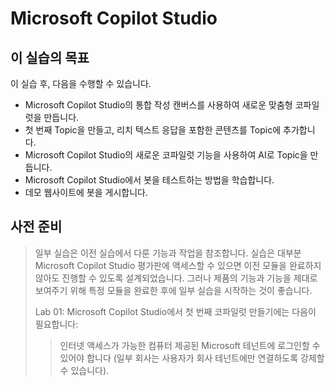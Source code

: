 # Microsoft Copilot Studio 


## 이 실습의 목표

이 실습 후, 다음을 수행할 수 있습니다.          
                                             
-   Microsoft Copilot Studio의 통합 작성 캔버스를 사용하여 새로운 맞춤형 코파일럿을 만듭니다. 
-   첫 번째 Topic을 만들고, 리치 텍스트 응답을  포함한 콘텐츠를 Topic에 추가합니다.
-   Microsoft Copilot Studio의 새로운 코파일럿 기능을 사용하여 AI로 Topic을 만듭니다. 
-   Microsoft Copilot Studio에서 봇을 테스트하는 방법을 학습합니다. 
-   데모 웹사이트에 봇을 게시합니다. 


## 사전 준비

> 일부 실습은 이전 실습에서 다룬 기능과 작업을 참조합니다. 실습은 대부분
> Microsoft Copilot Studio 평가판에 액세스할 수 있으면 이전 모듈을
> 완료하지 않아도 진행할 수 있도록 설계되었습니다. 그러나 제품의 기능과
> 기능을 제대로 보여주기 위해 특정 모듈을 완료한 후에 일부 실습을
> 시작하는 것이 좋습니다.
>
> Lab 01: Microsoft Copilot Studio에서 첫 번째 코파일럿 만들기에는
> 다음이 필요합니다:
>>   인터넷 액세스가 가능한 컴퓨터
>>  제공된 Microsoft 테넌트에 로그인할 수 있어야 합니다 (일부 회사는
    사용자가 회사 테넌트에만 연결하도록 강제할 수 있습니다).
